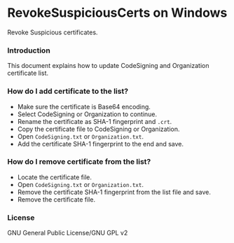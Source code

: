 ﻿RevokeSuspiciousCerts on Windows
==============
Revoke Suspicious certificates.

### Introduction
This document explains how to update CodeSigning and Organization certificate list.

### How do I add certificate to the list?
* Make sure the certificate is Base64 encoding.
* Select CodeSigning or Organization to continue.
* Rename the certificate as SHA-1 fingerprint and `.crt`.
* Copy the certificate file to CodeSigning or Organization.
* Open `CodeSigning.txt` or `Organization.txt`.
* Add the certificate SHA-1 fingerprint to the end and save.

### How do I remove certificate from the list?
* Locate the certificate file.
* Open `CodeSigning.txt` or `Organization.txt`.
* Remove the certificate SHA-1 fingerprint from the list file and save.
* Remove the certificate file.

### License
GNU General Public License/GNU GPL v2

